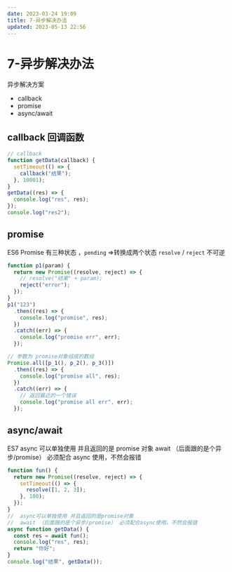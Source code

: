 ```yaml
---
date: 2023-03-24 19:09
title: 7-异步解决办法
updated: 2023-05-13 22:56
---
```


# 7-异步解决办法

异步解决方案

- callback
- promise
- async/await

## callback 回调函数

```js
// callback
function getData(callback) {
  setTimeout(() => {
    callback("结果");
  }, 10001);
}
getData((res) => {
  console.log("res", res);
});
console.log("res2");
```

## promise

ES6
Promise 有三种状态 ，`pending` =>转换成两个状态 `resolve` / `reject` 不可逆

```js
function p1(param) {
  return new Promise((resolve, reject) => {
    // resolve("结果" + param);
    reject("error");
  });
}
p1("123")
  .then((res) => {
    console.log("promise", res);
  })
  .catch((err) => {
    console.log("promise err", err);
  });

// 参数为 promise对象组成的数组
Promise.all([p_1(), p_2(), p_3()])
  .then((res) => {
    console.log("promise all", res);
  })
  .catch((err) => {
    // 返回最近的一个错误
    console.log("promise all err", err);
  });
```

## async/await

ES7
async 可以单独使用 并且返回的是 promise 对象
await （后面跟的是个异步/promise） 必须配合 async 使用，不然会报错

```js
function fun() {
  return new Promise((resolve, reject) => {
    setTimeout(() => {
      resolve([1, 2, 3]);
    }, 100);
  });
}
//  async可以单独使用 并且返回的是promise对象
//  await （后面跟的是个异步/promise） 必须配合async使用，不然会报错
async function getData() {
  const res = await fun();
  console.log("res", res);
  return "你好";
}
console.log("结果", getData());

```
